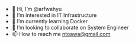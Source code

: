 - 👋 Hi, I’m @arfwahyu
- 👀 I’m interested in IT Infrastructure
- 🌱 I’m currently learning Docker
- 💞️ I’m looking to collaborate on System Engineer
- 📫 How to reach me ntoawa@gmail.com

<!---
arfwahyu/arfwahyu is a ✨ special ✨ repository because its `README.md` (this file) appears on your GitHub profile.
You can click the Preview link to take a look at your changes.
--->
